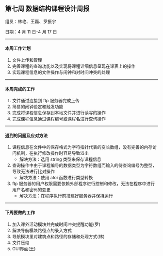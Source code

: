 ## 第七周 数据结构课程设计周报

组员：林艳、王磊、罗振宇

日期：4 月 11 日-4 月 17 日

---

#### 本周工作计划

1. 文件上传和管理
2. 完善课程的查询功能以及实现将课程详细信息呈现在课表上的操作
3. 实现课程信息的文件操作与闹钟和对时间冲突的处理

---

#### 本周完成的工作

1. 文件通过连接到 ftp 服务器完成上传
1. 简易的闹钟设定和触发功能
1. 完成将课程信息保存到本地文件并进行读写的操作
1. 完成课程信息通过课程编号或课程名进行查询操作

---

#### 遇到的问题及应对方法

1. 课程信息在文件中的保存格式为字符指针代表的变长数组，没有完善的内存访问机制，在执行修改操作时容易导致溢出
   * 解决方法：选用 string 类型来保存课程信息
2. 查询操作中由于课程编号的数据类型为字符数组而输入的待查询编号为整型，导致无法进行比对操作
   * 解决方法：使用 atoi 函数进行类型转换
3. ftp 服务器的用户权限需要依赖外部程序进行控制和修改，无法在程序中进行用户名和密码的变更
   * 解决方法：在程序执行前搭建好服务器并保持运行

---

#### 下周要做的工作

1. 加入课外活动模块并完成时间冲突提醒功能(罗)
2. 解决导航模块路径点的录入方式
3. 导航模块里对建筑点和路径的存储和处理方式(林)
4. 文件压缩
5. GUI界面(王)